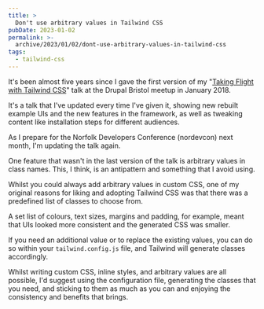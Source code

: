 ```yaml
---
title: >
  Don't use arbitrary values in Tailwind CSS
pubDate: 2023-01-02
permalink: >-
  archive/2023/01/02/dont-use-arbitrary-values-in-tailwind-css
tags:
  - tailwind-css
---
```


It's been almost five years since I gave the first version of my "[Taking Flight with Tailwind CSS]({{site.url}}/talks/taking-flight-with-tailwind-css)" talk at the Drupal Bristol meetup in January 2018.

It's a talk that I've updated every time I've given it, showing new rebuilt example UIs and the new features in the framework, as well as tweaking content like installation steps for different audiences.

As I prepare for the Norfolk Developers Conference (nordevcon) next month, I'm updating the talk again.

One feature that wasn't in the last version of the talk is arbitrary values in class names. This, I think, is an antipattern and something that I avoid using.

Whilst you could always add arbitrary values in custom CSS, one of my original reasons for liking and adopting Tailwind CSS was that there was a predefined list of classes to choose from.

A set list of colours, text sizes, margins and padding, for example, meant that UIs looked more consistent and the generated CSS was smaller.

If you need an additional value or to replace the existing values, you can do so within your `tailwind.config.js` file, and Tailwind will generate classes accordingly.

Whilst writing custom CSS, inline styles, and arbitrary values are all possible, I'd suggest using the configuration file, generating the classes that you need, and sticking to them as much as you can and enjoying the consistency and benefits that brings.
